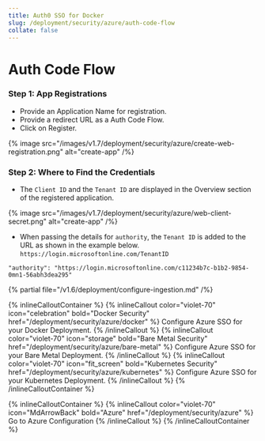 ```yaml
---
title: Auth0 SSO for Docker
slug: /deployment/security/azure/auth-code-flow
collate: false
---
```


# Auth Code Flow


### Step 1: App Registrations

- Provide an Application Name for registration.
- Provide a redirect URL as a Auth Code Flow. 
- Click on Register.

{% image src="/images/v1.7/deployment/security/azure/create-web-registration.png" alt="create-app" /%}



### Step 2: Where to Find the Credentials

- The `Client ID` and the `Tenant ID` are displayed in the Overview section of the registered application.

{% image src="/images/v1.7/deployment/security/azure/web-client-secret.png" alt="create-app" /%}

- When passing the details for `authority`, the `Tenant ID` is added to the URL as shown in the example
  below. `https://login.microsoftonline.com/TenantID`

```commandline
"authority": "https://login.microsoftonline.com/c11234b7c-b1b2-9854-0mn1-56abh3dea295"
```

{% partial file="/v1.6/deployment/configure-ingestion.md" /%}


{% inlineCalloutContainer %}
  {% inlineCallout
    color="violet-70"
    icon="celebration"
    bold="Docker Security"
    href="/deployment/security/azure/docker" %}
    Configure Azure SSO for your Docker Deployment.
  {% /inlineCallout %}
  {% inlineCallout
    color="violet-70"
    icon="storage"
    bold="Bare Metal Security"
    href="/deployment/security/azure/bare-metal" %}
    Configure Azure SSO for your Bare Metal Deployment.
  {% /inlineCallout %}
  {% inlineCallout
    color="violet-70"
    icon="fit_screen"
    bold="Kubernetes Security"
    href="/deployment/security/azure/kubernetes" %}
    Configure Azure SSO for your Kubernetes Deployment.
  {% /inlineCallout %}
{% /inlineCalloutContainer %}


{% inlineCalloutContainer %}
  {% inlineCallout
    color="violet-70"
    icon="MdArrowBack"
    bold="Azure"
    href="/deployment/security/azure" %}
    Go to Azure Configuration
  {% /inlineCallout %}
{% /inlineCalloutContainer %}